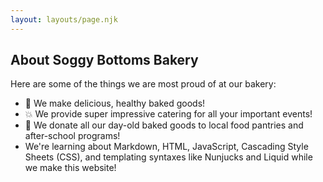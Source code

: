 ```yaml
---
layout: layouts/page.njk
---
```


## About Soggy Bottoms Bakery

Here are some of the things we are most proud of at our bakery:

- 🎉 We make delicious, healthy baked goods!
- 💥 We provide super impressive catering for all your important events!
- 🌈 We donate all our day-old baked goods to local food pantries and after-school programs!
- We're learning about Markdown, HTML, JavaScript, Cascading Style Sheets (CSS), and templating syntaxes like Nunjucks and Liquid while we make this website!

